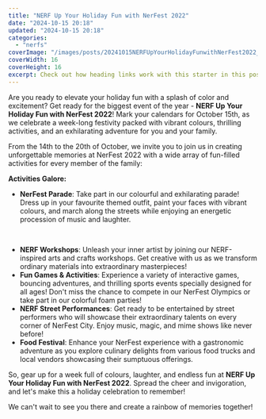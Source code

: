 ```yaml
---
title: "NERF Up Your Holiday Fun with NerFest 2022"
date: "2024-10-15 20:18"
updated: "2024-10-15 20:18"
categories:
  - "nerfs"
coverImage: "/images/posts/20241015NERFUpYourHolidayFunwithNerFest2022_1.jpg"
coverWidth: 16
coverHeight: 16
excerpt: Check out how heading links work with this starter in this post.
---
```


<script>
  import { base } from '$app/paths';
</script>


Are you ready to elevate your holiday fun with a splash of color and excitement? Get ready for the biggest event of the year - **NERF Up Your Holiday Fun with NerFest 2022**! Mark your calendars for October 15th, as we celebrate a week-long festivity packed with vibrant colours, thrilling activities, and an exhilarating adventure for you and your family.

From the 14th to the 20th of October, we invite you to join us in creating unforgettable memories at NerFest 2022 with a wide array of fun-filled activities for every member of the family:

**Activities Galore:**

* **NerFest Parade**: Take part in our colourful and exhilarating parade! Dress up in your favourite themed outfit, paint your faces with vibrant colours, and march along the streets while enjoying an energetic procession of music and laughter.

<img class="cover-image" src="{base}/images/posts/20241015NERFUpYourHolidayFunwithNerFest2022_2.jpg" alt="" style="aspect-ratio: 16 / 16;" width="16" height="16">

* **NERF Workshops**: Unleash your inner artist by joining our NERF-inspired arts and crafts workshops. Get creative with us as we transform ordinary materials into extraordinary masterpieces!
* **Fun Games & Activities**: Experience a variety of interactive games, bouncing adventures, and thrilling sports events specially designed for all ages! Don't miss the chance to compete in our NerFest Olympics or take part in our colorful foam parties!
* **NERF Street Performances**: Get ready to be entertained by street performers who will showcase their extraordinary talents on every corner of NerFest City. Enjoy music, magic, and mime shows like never before!
* **Food Festival**: Enhance your NerFest experience with a gastronomic adventure as you explore culinary delights from various food trucks and local vendors showcasing their sumptuous offerings.

So, gear up for a week full of colours, laughter, and endless fun at **NERF Up Your Holiday Fun with NerFest 2022**. Spread the cheer and invigoration, and let's make this a holiday celebration to remember!

We can't wait to see you there and create a rainbow of memories together!
